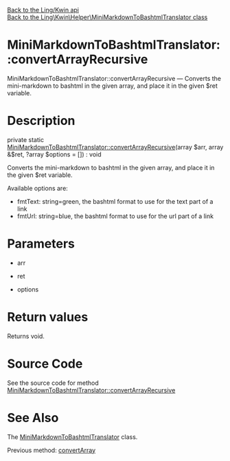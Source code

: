 [Back to the Ling/Kwin api](https://github.com/lingtalfi/Kwin/blob/master/doc/api/Ling/Kwin.md)<br>
[Back to the Ling\Kwin\Helper\MiniMarkdownToBashtmlTranslator class](https://github.com/lingtalfi/Kwin/blob/master/doc/api/Ling/Kwin/Helper/MiniMarkdownToBashtmlTranslator.md)


MiniMarkdownToBashtmlTranslator::convertArrayRecursive
================



MiniMarkdownToBashtmlTranslator::convertArrayRecursive — Converts the mini-markdown to bashtml in the given array, and place it in the given $ret variable.




Description
================


private static [MiniMarkdownToBashtmlTranslator::convertArrayRecursive](https://github.com/lingtalfi/Kwin/blob/master/doc/api/Ling/Kwin/Helper/MiniMarkdownToBashtmlTranslator/convertArrayRecursive.md)(array $arr, array &$ret, ?array $options = []) : void




Converts the mini-markdown to bashtml in the given array, and place it in the given $ret variable.

Available options are:
- fmtText: string=green, the bashtml format to use for the text part of a link
- fmtUrl: string=blue, the bashtml format to use for the url part of a link




Parameters
================


- arr

    

- ret

    

- options

    


Return values
================

Returns void.








Source Code
===========
See the source code for method [MiniMarkdownToBashtmlTranslator::convertArrayRecursive](https://github.com/lingtalfi/Kwin/blob/master/Helper/MiniMarkdownToBashtmlTranslator.php#L85-L100)


See Also
================

The [MiniMarkdownToBashtmlTranslator](https://github.com/lingtalfi/Kwin/blob/master/doc/api/Ling/Kwin/Helper/MiniMarkdownToBashtmlTranslator.md) class.

Previous method: [convertArray](https://github.com/lingtalfi/Kwin/blob/master/doc/api/Ling/Kwin/Helper/MiniMarkdownToBashtmlTranslator/convertArray.md)<br>

